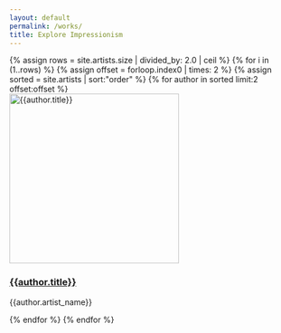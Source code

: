 ```yaml
---
layout: default
permalink: /works/
title: Explore Impressionism
---
```

<div class="container mb-3">
  <div class="row">
{% assign rows = site.artists.size | divided_by: 2.0 | ceil %}
{% for i in (1..rows) %}
{% assign offset = forloop.index0 | times: 2 %}
{% assign sorted = site.artists | sort:"order" %}
    {% for author in sorted limit:2 offset:offset %}
    <div class="col-md-4 mb-3">
      <div class="card h-100" >
        <a href="{{site.url}}{{site.baseurl}}{{ author.permalink }}" class="stretched-link">
          <img class="card-img-top " src="{{author.preview}}" alt="{{author.title}}" width="300" height="300"/>
        </a>
        <div class="card-body">
          <h3 class="lead mt-2">
            <a href="{{site.url}}{{site.baseurl}}{{ author.permalink }}" class="stretched-link">{{author.title}}</a>
          </h3>
          <p class="text-info">{{author.artist_name}}</p>
        </div>
      </div>
    </div>
    {% endfor %}
  {% endfor %}
  </div>
</div>

